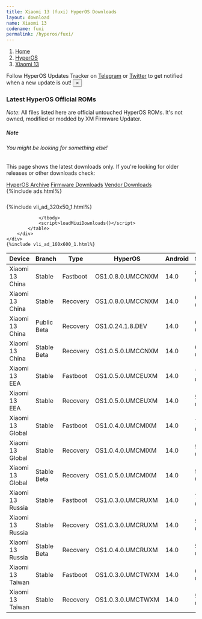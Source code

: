 ```yaml
---
title: Xiaomi 13 (fuxi) HyperOS Downloads
layout: download
name: Xiaomi 13
codename: fuxi
permalink: /hyperos/fuxi/
---
```

<nav aria-label="breadcrumb">
    <ol class="breadcrumb">
        <li class="breadcrumb-item"><a href="/">Home</a></li>
        <li class="breadcrumb-item"><a href="/hyperos/">HyperOS</a></li>
        <li class="breadcrumb-item active" aria-current="page"><a href="/hyperos/fuxi/">Xiaomi 13</a></li>
    </ol>
</nav>
<div class="alert alert-primary alert-dismissible fade show" role="alert">
    Follow HyperOS Updates Tracker on <a href="https://t.me/MIUIUpdatesTracker" class="alert-link">Telegram</a>
     or <a href="https://twitter.com/MiFwUpdater" class="alert-link">Twitter</a> to get notified when a new update is out!
    <button type="button" class="close" data-dismiss="alert" aria-label="Close">
        <span aria-hidden="true">&times;</span>
    </button>
</div>

### Latest HyperOS Official ROMs
*Note*: All files listed here are official untouched HyperOS ROMs. It's not owned, modified or modded by XM Firmware Updater.
<div class="card">
  <div class="card-body">
    <h5 class="card-title">Note</h5>
    <h6 class="card-subtitle mb-2 text-muted">You might be looking for something else!</h6>
    <p class="card-text">This page shows the latest downloads only.
     If you're looking for older releases or other downloads check:</p>
    <a href="/archive/hyperos/fuxi/" class="card-link">HyperOS Archive</a>
    <a href="/firmware/fuxi/" class="card-link">Firmware Downloads</a>
    <a href="/vendor/fuxi/" class="card-link">Vendor Downloads</a>
  </div>
</div>
{%include ads.html%}
<div class="row justify-content-center">
    <div class="col-10">
        <div class="table-responsive-md" style="margin-top: 25px;">
            {%include vli_ad_320x50_1.html%}
            <table id="miui" class="display dt-responsive nowrap compact table table-striped table-hover table-sm">
                <thead class="thead-dark">
                    <tr>
                        <th data-ref="device">Device</th>
                        <th data-ref="branch">Branch</th>
                        <th data-ref="type">Type</th>
                        <th data-ref="miui">HyperOS</th>
                        <th data-ref="android">Android</th>
                        <th data-ref="size">Size</th>
                        <th data-ref="size">Date</th>
                        <th data-ref="link">Link</th>
                    </tr>
                </thead>
                <tbody>
                <tr><td>Xiaomi 13 China</td><td>Stable</td><td>Fastboot</td><td>OS1.0.8.0.UMCCNXM</td><td>14.0</td><td>8.4 GB</td><td>2024-03-12</td><td><a href="/hyperos/fuxi/stable/OS1.0.8.0.UMCCNXM/">Download</a></td></tr>
<tr><td>Xiaomi 13 China</td><td>Stable</td><td>Recovery</td><td>OS1.0.8.0.UMCCNXM</td><td>14.0</td><td>6.4 GB</td><td>2024-03-21</td><td><a href="/hyperos/fuxi/stable/OS1.0.8.0.UMCCNXM/">Download</a></td></tr>
<tr><td>Xiaomi 13 China</td><td>Public Beta</td><td>Recovery</td><td>OS1.0.24.1.8.DEV</td><td>14.0</td><td>6.4 GB</td><td>2024-01-12</td><td><a href="/hyperos/fuxi/public beta/OS1.0.24.1.8.DEV/">Download</a></td></tr>
<tr><td>Xiaomi 13 China</td><td>Stable Beta</td><td>Recovery</td><td>OS1.0.5.0.UMCCNXM</td><td>14.0</td><td>6.4 GB</td><td>2023-12-23</td><td><a href="/hyperos/fuxi/stable beta/OS1.0.5.0.UMCCNXM/">Download</a></td></tr>
<tr><td>Xiaomi 13 EEA</td><td>Stable</td><td>Fastboot</td><td>OS1.0.5.0.UMCEUXM</td><td>14.0</td><td>7.7 GB</td><td>2024-05-09</td><td><a href="/hyperos/fuxi/stable/OS1.0.5.0.UMCEUXM/">Download</a></td></tr>
<tr><td>Xiaomi 13 EEA</td><td>Stable</td><td>Recovery</td><td>OS1.0.5.0.UMCEUXM</td><td>14.0</td><td>5.9 GB</td><td>2024-05-24</td><td><a href="/hyperos/fuxi/stable/OS1.0.5.0.UMCEUXM/">Download</a></td></tr>
<tr><td>Xiaomi 13 Global</td><td>Stable</td><td>Fastboot</td><td>OS1.0.4.0.UMCMIXM</td><td>14.0</td><td>7.7 GB</td><td>2024-03-18</td><td><a href="/hyperos/fuxi/stable/OS1.0.4.0.UMCMIXM/">Download</a></td></tr>
<tr><td>Xiaomi 13 Global</td><td>Stable</td><td>Recovery</td><td>OS1.0.4.0.UMCMIXM</td><td>14.0</td><td>5.8 GB</td><td>2024-04-19</td><td><a href="/hyperos/fuxi/stable/OS1.0.4.0.UMCMIXM/">Download</a></td></tr>
<tr><td>Xiaomi 13 Global</td><td>Stable Beta</td><td>Recovery</td><td>OS1.0.5.0.UMCMIXM</td><td>14.0</td><td>5.8 GB</td><td>2024-06-21</td><td><a href="/hyperos/fuxi/stable beta/OS1.0.5.0.UMCMIXM/">Download</a></td></tr>
<tr><td>Xiaomi 13 Russia</td><td>Stable</td><td>Fastboot</td><td>OS1.0.3.0.UMCRUXM</td><td>14.0</td><td>7.4 GB</td><td>2024-02-28</td><td><a href="/hyperos/fuxi/stable/OS1.0.3.0.UMCRUXM/">Download</a></td></tr>
<tr><td>Xiaomi 13 Russia</td><td>Stable</td><td>Recovery</td><td>OS1.0.3.0.UMCRUXM</td><td>14.0</td><td>5.7 GB</td><td>2024-04-07</td><td><a href="/hyperos/fuxi/stable/OS1.0.3.0.UMCRUXM/">Download</a></td></tr>
<tr><td>Xiaomi 13 Russia</td><td>Stable Beta</td><td>Recovery</td><td>OS1.0.4.0.UMCRUXM</td><td>14.0</td><td>5.7 GB</td><td>2024-06-28</td><td><a href="/hyperos/fuxi/stable beta/OS1.0.4.0.UMCRUXM/">Download</a></td></tr>
<tr><td>Xiaomi 13 Taiwan</td><td>Stable</td><td>Fastboot</td><td>OS1.0.3.0.UMCTWXM</td><td>14.0</td><td>6.7 GB</td><td>2024-04-16</td><td><a href="/hyperos/fuxi/stable/OS1.0.3.0.UMCTWXM/">Download</a></td></tr>
<tr><td>Xiaomi 13 Taiwan</td><td>Stable</td><td>Recovery</td><td>OS1.0.3.0.UMCTWXM</td><td>14.0</td><td>5.7 GB</td><td>2024-06-12</td><td><a href="/hyperos/fuxi/stable/OS1.0.3.0.UMCTWXM/">Download</a></td></tr>

                </tbody>
                <script>loadMiuiDownloads()</script>
            </table>
        </div>
    </div>
    {%include vli_ad_160x600_1.html%}
</div>
